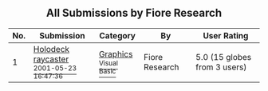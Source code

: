 ﻿<div align="center">

## All Submissions by Fiore Research

</div>

No.  | Submission | Category | By   | User Rating
---- | ---------- | -------- | ---- | -----------
1 | [Holodeck raycaster<br /><sup>2001-05-23 16:47:36</sup>](https://github.com/Planet-Source-Code/fiore-research-holodeck-raycaster__1-23380) | [Graphics<br /><sup>Visual Basic</sup>](../ByCategory/graphics__1-46.md) | Fiore Research | 5.0 (15 globes from 3 users)
